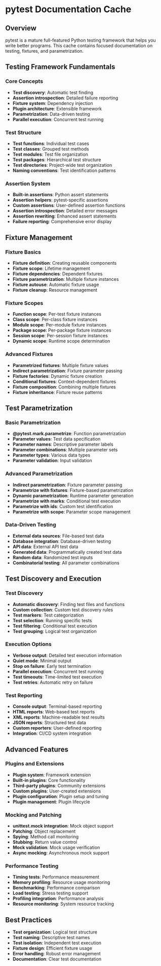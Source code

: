 # pytest Documentation Cache

## Overview
pytest is a mature full-featured Python testing framework that helps you write better programs. This cache contains focused documentation on testing, fixtures, and parametrization.

## Testing Framework Fundamentals

### Core Concepts
- **Test discovery**: Automatic test finding
- **Assertion introspection**: Detailed failure reporting
- **Fixture system**: Dependency injection
- **Plugin architecture**: Extensible framework
- **Parametrization**: Data-driven testing
- **Parallel execution**: Concurrent test running

### Test Structure
- **Test functions**: Individual test cases
- **Test classes**: Grouped test methods
- **Test modules**: Test file organization
- **Test packages**: Hierarchical test structure
- **Test directories**: Project-wide test organization
- **Naming conventions**: Test identification patterns

### Assertion System
- **Built-in assertions**: Python assert statements
- **Assertion helpers**: pytest-specific assertions
- **Custom assertions**: User-defined assertion functions
- **Assertion introspection**: Detailed error messages
- **Assertion rewriting**: Enhanced assert statements
- **Failure reporting**: Comprehensive error display

## Fixture Management

### Fixture Basics
- **Fixture definition**: Creating reusable components
- **Fixture scope**: Lifetime management
- **Fixture dependencies**: Dependent fixtures
- **Fixture parametrization**: Multiple fixture instances
- **Fixture autouse**: Automatic fixture usage
- **Fixture cleanup**: Resource management

### Fixture Scopes
- **Function scope**: Per-test fixture instances
- **Class scope**: Per-class fixture instances
- **Module scope**: Per-module fixture instances
- **Package scope**: Per-package fixture instances
- **Session scope**: Per-session fixture instances
- **Dynamic scope**: Runtime scope determination

### Advanced Fixtures
- **Parametrized fixtures**: Multiple fixture values
- **Indirect parametrization**: Fixture parameter passing
- **Fixture factories**: Dynamic fixture creation
- **Conditional fixtures**: Context-dependent fixtures
- **Fixture composition**: Combining multiple fixtures
- **Fixture inheritance**: Fixture reuse patterns

## Test Parametrization

### Basic Parametrization
- **@pytest.mark.parametrize**: Function parametrization
- **Parameter values**: Test data specification
- **Parameter names**: Descriptive parameter labels
- **Parameter combinations**: Multiple parameter sets
- **Parameter types**: Various data types
- **Parameter validation**: Input validation

### Advanced Parametrization
- **Indirect parametrization**: Fixture parameter passing
- **Parametrize with fixtures**: Fixture-based parametrization
- **Dynamic parametrization**: Runtime parameter generation
- **Parametrize with marks**: Conditional test execution
- **Parametrize with ids**: Custom test identification
- **Parametrize with scope**: Parameter scope management

### Data-Driven Testing
- **External data sources**: File-based test data
- **Database integration**: Database-driven testing
- **API data**: External API test data
- **Generated data**: Programmatically created test data
- **Random data**: Randomized test inputs
- **Combinatorial testing**: All parameter combinations

## Test Discovery and Execution

### Test Discovery
- **Automatic discovery**: Finding test files and functions
- **Custom collection**: Custom test discovery rules
- **Test markers**: Test categorization
- **Test selection**: Running specific tests
- **Test filtering**: Conditional test execution
- **Test grouping**: Logical test organization

### Execution Options
- **Verbose output**: Detailed test execution information
- **Quiet mode**: Minimal output
- **Stop on failure**: Early test termination
- **Parallel execution**: Concurrent test running
- **Test timeouts**: Time-limited test execution
- **Test retries**: Automatic retry on failure

### Test Reporting
- **Console output**: Terminal-based reporting
- **HTML reports**: Web-based test reports
- **XML reports**: Machine-readable test results
- **JSON reports**: Structured test data
- **Custom reporters**: User-defined reporting
- **Integration**: CI/CD system integration

## Advanced Features

### Plugins and Extensions
- **Plugin system**: Framework extension
- **Built-in plugins**: Core functionality
- **Third-party plugins**: Community extensions
- **Custom plugins**: User-created extensions
- **Plugin configuration**: Plugin setup and tuning
- **Plugin management**: Plugin lifecycle

### Mocking and Patching
- **unittest.mock integration**: Mock object support
- **Patching**: Object replacement
- **Spying**: Method call monitoring
- **Stubbing**: Return value control
- **Mock validation**: Mock usage verification
- **Async mocking**: Asynchronous mock support

### Performance Testing
- **Timing tests**: Performance measurement
- **Memory profiling**: Resource usage monitoring
- **Benchmarking**: Performance comparison
- **Load testing**: Stress testing support
- **Profiling integration**: Performance analysis
- **Resource monitoring**: System resource tracking

## Best Practices
- **Test organization**: Logical test structure
- **Test naming**: Descriptive test names
- **Test isolation**: Independent test execution
- **Fixture design**: Efficient fixture usage
- **Error handling**: Robust error management
- **Documentation**: Clear test documentation
